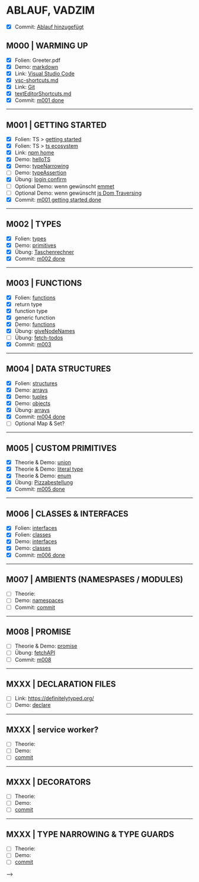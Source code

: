# ABLAUF, VADZIM

- [x] Commit: [Ablauf hinzugefügt](https://github.com/ppedvAG/2021-02-09-TypeScript-N-Angular/commit/3cdce0829b38712bcee98d1826e2fc89a98a727a)

## M000 | WARMING UP

- [x] Folien: Greeter.pdf
- [x] Demo: [markdown](markdown.md)
- [x] Link: [Visual Studio Code](https://code.visualstudio.com/)
- [x] [vsc-shortcuts.md](shortcuts/shortcuts-vscode.md)
- [x] Link: [Git](https://git-scm.com)
- [x] [textEditorShortcuts.md](SHORTCUTS/SHORTCUTS-EDITOR.md)
- [x] Commit: [m001 done](https://github.com/ppedvAG/2021-02-09-TypeScript-N-Angular/commit/a45858538b90d66caa413b5559919c4e5a973811)

---

## M001 | GETTING STARTED

- [x] Folien: TS > [getting started](slides/typescript.md#getting-started)
- [x] Folien: TS > [ts ecosystem](slides/typescript.md#ts--ecosystem)
- [x] Link: [npm home](https://www.npmjs.com/)
- [x] Demo: [helloTS](m001/helloTS.ts)
- [x] Demo: [typeNarrowing](m001/typeNarrowing.ts)
- [ ] Demo: [typeAssertion](m001/typeAssertion.ts)
- [x] Übung: [login confirm](m001/loginConfirm.ts)
- [ ] Optional Demo: wenn gewünscht [emmet]()
- [ ] Optional Demo: wenn gewünscht [js Dom Traversing]()
- [x] Commit: [m001 getting started done](https://github.com/ppedvAG/2021-02-09-TypeScript-N-Angular/commit/ee2279a4792e58606e2fb33cbed265bafa7a4df4)

---

## M002 | TYPES

- [x] Folien: [types](slides/typescript.md#types)
- [x] Demo: [primitives](m002/primitives.ts)
- [x] Übung: [Taschenrechner](m002/rechner.ts)
- [x] Commit: [m002 done](https://github.com/ppedvAG/2021-02-09-TypeScript-N-Angular/commit/a2828e7b84a4b7657d8e6471d2836ab4e716c764)

---

## M003 | FUNCTIONS

- [x] Folien: [functions](slides/typescript.md#functions)
- [x] return type
- [x] function type
- [x] generic function
- [x] Demo: [functions](m003/functions.ts)
- [x] Übung: [giveNodeNames](m003/giveNames.ts)
- [ ] Übung: [fetch-todos](functions/fetch-todos.ts)
- [x] Commit: [m003](https://github.com/ppedvAG/2021-02-09-TypeScript-N-Angular/commit/8020bd2491b154a8ee297fd8a3d095eb589a00e0)

---

## M004 | DATA STRUCTURES

- [x] Folien: [structures](slides/typescript.md#data-structures)
- [x] Demo: [arrays](m004/arrays.ts)
- [x] Demo: [tuples](m004/tuples.ts)
- [x] Demo: [objects](m004/objects.ts)
- [x] Übung: [arrays](m004/ue-array-iteration.ts)
- [x] Commit: [m004 done](https://github.com/ppedvAG/2021-02-09-TypeScript-N-Angular/commit/e46df98df0170067438b9eea049a89d9e7dcd5eb)
- [ ] Optional Map & Set?

---

## M005 | CUSTOM PRIMITIVES

- [x] Theorie & Demo: [union](m005/unions.ts)
- [x] Theorie & Demo: [literal type](m005/literaltypes.ts)
- [x] Theorie & Demo: [enum](m005/enums.ts)
- [x] Übung: [Pizzabestellung](m005/ue-pizza.ts)
- [x] Commit: [m005 done](https://github.com/ppedvAG/2021-02-09-TypeScript-N-Angular/commit/713732c19ddb3f2849d9b7d39bfb4189e9a0551b)

---

## M006 | CLASSES & INTERFACES

- [x] Folien: [interfaces](slides/typescript.md#interfaces)
- [x] Folien: [classes](slides/typescript.md#classes)
- [x] Demo: [interfaces](m006/interfaces.ts)
- [x] Demo: [classes](m006/classes.ts)
- [x] Commit: [m006 done](https://github.com/ppedvAG/2021-02-09-TypeScript-N-Angular/commit/a3c2cb1f53341ca6c3ba1bc92e898c4a199ecd69)

---

## M007 | AMBIENTS (NAMESPASES / MODULES)

- [ ] Theorie:
- [ ] Demo: [namespaces](m007/namespaces.ts)
- [ ] Commit: [commit]()

---

## M008 | PROMISE

- [ ] Theorie & Demo: [promise](m008/promises.ts)
- [ ] Übung: [fetchAPI](m008/ue-fetchAPI.ts)
- [ ] Commit: [m008]()

---

## MXXX | DECLARATION FILES

- [ ] Link: <https://definitelytyped.org/>
- [ ] Demo: [declare](declarations/declarations.ts)

---

## MXXX | service worker?

- [ ] Theorie:
- [ ] Demo:
- [ ] [commit]()

---

## MXXX | DECORATORS

- [ ] Theorie:
- [ ] Demo:
- [ ] [commit]()

---

## MXXX | TYPE NARROWING & TYPE GUARDS ##

- [ ] Theorie:
- [ ] Demo:
- [ ] [commit]()

-->


